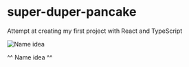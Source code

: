 # super-duper-pancake
Attempt at creating my first project with React and TypeScript

![Name idea](https://cdn.discordapp.com/attachments/725754376395686019/788402622817501214/unknown.png "Name idea")

^^ Name idea ^^
